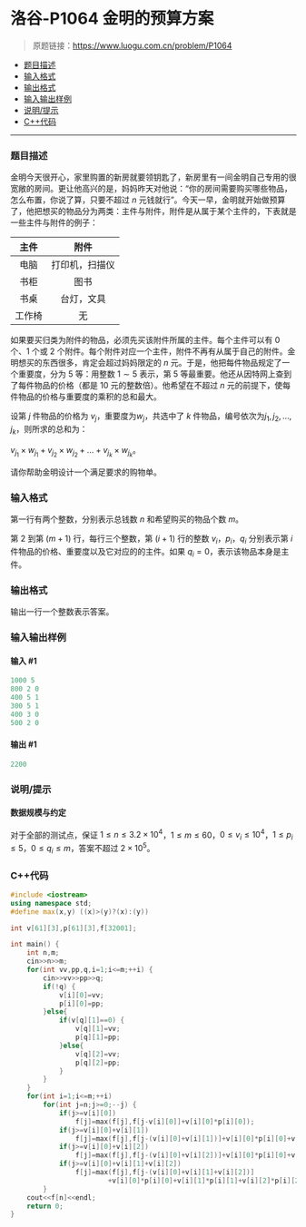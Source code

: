 # 洛谷-P1064 金明的预算方案

> 原题链接：https://www.luogu.com.cn/problem/P1064

- [题目描述](#题目描述)
- [输入格式](#输入格式)
- [输出格式](#输出格式)
- [输入输出样例](#输入输出样例)
- [说明/提示](#说明/提示)
- [C++代码](#C++代码)

---

### <a name="题目描述">题目描述</a>

金明今天很开心，家里购置的新房就要领钥匙了，新房里有一间金明自己专用的很宽敞的房间。更让他高兴的是，妈妈昨天对他说：“你的房间需要购买哪些物品，怎么布置，你说了算，只要不超过 $n$ 元钱就行”。今天一早，金明就开始做预算了，他把想买的物品分为两类：主件与附件，附件是从属于某个主件的，下表就是一些主件与附件的例子：

|  主件  |      附件      |
| :----: | :------------: |
|  电脑  | 打印机，扫描仪 |
|  书柜  |      图书      |
|  书桌  |   台灯，文具   |
| 工作椅 |       无       |

如果要买归类为附件的物品，必须先买该附件所属的主件。每个主件可以有 $0$ 个、$1$ 个或 $2$ 个附件。每个附件对应一个主件，附件不再有从属于自己的附件。金明想买的东西很多，肯定会超过妈妈限定的 $n$ 元。于是，他把每件物品规定了一个重要度，分为 $5$ 等：用整数 $1 \sim 5$ 表示，第 $5$ 等最重要。他还从因特网上查到了每件物品的价格（都是 $10$ 元的整数倍）。他希望在不超过 $n$ 元的前提下，使每件物品的价格与重要度的乘积的总和最大。

设第 $j$ 件物品的价格为 $v_j$，重要度为$w_j$，共选中了 $k$ 件物品，编号依次为$j_1,j_2,\dots,j_k$，则所求的总和为：

$v_{j_1} \times w_{j_1}+v_{j_2} \times w_{j_2}+ \dots +v_{j_k} \times w_{j_k}$。

请你帮助金明设计一个满足要求的购物单。

### <a name="输入格式">输入格式</a>

第一行有两个整数，分别表示总钱数 $n$ 和希望购买的物品个数 $m$。

第 $2$ 到第 $(m + 1)$ 行，每行三个整数，第 $(i + 1)$ 行的整数 $v_i$，$p_i$，$q_i$ 分别表示第 $i$ 件物品的价格、重要度以及它对应的的主件。如果 $q_i=0$，表示该物品本身是主件。

### <a name="输出格式">输出格式</a>

输出一行一个整数表示答案。

### <a name="输入输出样例">输入输出样例</a>

#### 输入 #1

```c++
1000 5
800 2 0
400 5 1
300 5 1
400 3 0
500 2 0
```

#### 输出 #1

```c++
2200
```

### <a name="说明/提示">说明/提示</a>

#### 数据规模与约定

对于全部的测试点，保证 $1 \leq n \leq 3.2 \times 10^4$，$1 \leq m \leq 60$，$0 \leq v_i \leq 10^4$，$1 \leq p_i \leq 5$，$0 \leq q_i \leq m$，答案不超过 $2 \times 10^5$。

### <a name="C++代码">C++代码</a>

```c++
#include <iostream>
using namespace std;
#define max(x,y) ((x)>(y)?(x):(y))

int v[61][3],p[61][3],f[32001];

int main() {
    int n,m;
    cin>>n>>m;
    for(int vv,pp,q,i=1;i<=m;++i) {
        cin>>vv>>pp>>q;
        if(!q) {
            v[i][0]=vv;
            p[i][0]=pp;
        }else{
            if(v[q][1]==0) {
                v[q][1]=vv;
                p[q][1]=pp;
            }else{
                v[q][2]=vv;
                p[q][2]=pp;
            }
        }
    }
    for(int i=1;i<=m;++i)
        for(int j=n;j>=0;--j) {
            if(j>=v[i][0])
                f[j]=max(f[j],f[j-v[i][0]]+v[i][0]*p[i][0]);
            if(j>=v[i][0]+v[i][1])
                f[j]=max(f[j],f[j-(v[i][0]+v[i][1])]+v[i][0]*p[i][0]+v[i][1]*p[i][1]);
            if(j>=v[i][0]+v[i][2])
                f[j]=max(f[j],f[j-(v[i][0]+v[i][2])]+v[i][0]*p[i][0]+v[i][2]*p[i][2]);
            if(j>=v[i][0]+v[i][1]+v[i][2])
                f[j]=max(f[j],f[j-(v[i][0]+v[i][1]+v[i][2])]
                        +v[i][0]*p[i][0]+v[i][1]*p[i][1]+v[i][2]*p[i][2]);
        }
    cout<<f[n]<<endl;
    return 0;
}
```